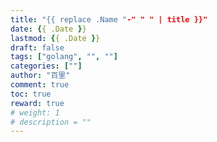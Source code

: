 ```yaml
---
title: "{{ replace .Name "-" " " | title }}"
date: {{ .Date }}
lastmod: {{ .Date }}
draft: false
tags: ["golang", "", ""]
categories: [""]
author: "百里"
comment: true
toc: true
reward: true
# weight: 1
# description = ""
---
```


